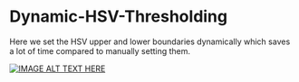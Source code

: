 # Dynamic-HSV-Thresholding
Here we set the HSV upper and lower boundaries dynamically which saves a lot of time compared to manually setting them.

[![IMAGE ALT TEXT HERE](https://img.youtube.com/vi/https://youtu.be/_7OJKhZHqyQ/0.jpg)](https://www.youtube.com/watch?v=https://youtu.be/_7OJKhZHqyQ)
